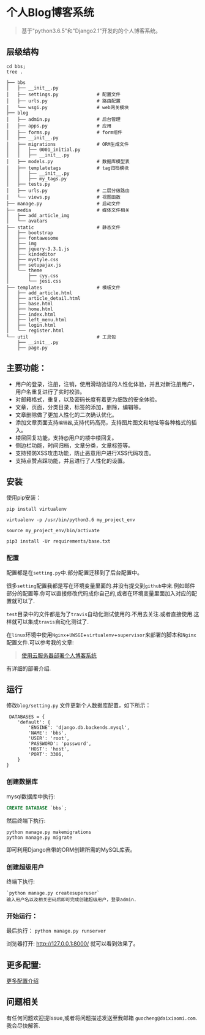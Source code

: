# 个人Blog博客系统

>基于"python3.6.5"和"Django2.1"开发的的个人博客系统。

## 层级结构
    cd bbs; 
    tree .

```
├── bbs
│   ├── __init__.py
│   ├── settings.py              # 配置文件
│   ├── urls.py                  # 路由配置
│   └── wsgi.py                  # web网关模块
├── blog
│   ├── admin.py                 # 后台管理
│   ├── apps.py                  # 应用
│   ├── forms.py                 # form组件
│   ├── __init__.py
│   ├── migrations               # ORM生成文件
│   │   ├── 0001_initial.py
│   │   ├── __init__.py
│   ├── models.py                # 数据库模型表
│   ├── templatetags             # tag归档模块
│   │   ├── __init__.py
│   │   ├── my_tags.py
│   ├── tests.py
│   ├── urls.py                  # 二层分级路由
│   └── views.py                 # 视图函数
├── manage.py                    # 启动文件
├── media                        # 媒体文件相关
│   ├── add_article_img
│   └── avatars
├── static                       # 静态文件
│   ├── bootstrap
│   ├── fontawesome
│   ├── img
│   ├── jquery-3.3.1.js
│   ├── kindeditor
│   ├── mystyle.css
│   ├── setupajax.js
│   └── theme
│       ├── cyy.css
│       └── jesi.css
├── templates                    # 模板文件
│   ├── add_article.html
│   ├── article_detail.html
│   ├── base.html
│   ├── home.html
│   ├── index.html
│   ├── left_menu.html
│   ├── login.html
│   └── register.html
└── util                         # 工具包
    ├── __init__.py
    ├── page.py
```


## 主要功能：
- 用户的登录，注册，注销，使用滑动验证的人性化体验，并且对新注册用户，用户名重复进行了实时校验。
- 对邮箱格式，重复，以及密码长度有着更为细致的安全体验。
- 文章，页面，分类目录，标签的添加，删除，编辑等。
- 文章删除做了更加人性化的二次确认优化。
- 添加文章页面支持`编辑器`,支持代码高亮，支持图片图文和地址等各种格式的插入。
- 楼层回复功能，支持@用户的楼中楼回复。
- 侧边栏功能，时间归档，文章分类，文章标签等。
- 支持预防XSS攻击功能，防止恶意用户进行XSS代码攻击。
- 支持点赞点踩功能，并且进行了人性化的设置。

## 安装
使用pip安装：

 `pip install virtualenv`
 
 `virtualenv -p /usr/bin/python3.6 my_project_env`

 `source my_project_env/bin/activate`

 `pip3 install -Ur requirements/base.txt`


### 配置
配置都是在`setting.py`中.部分配置迁移到了后台配置中。

很多`setting`配置我都是写在环境变量里面的.并没有提交到`github`中来.例如邮件部分的配置等.你可以直接修改代码成你自己的,或者在环境变量里面加入对应的配置就可以了.

`test`目录中的文件都是为了`travis`自动化测试使用的.不用去关注.或者直接使用.这样就可以集成`travis`自动化测试了.

在`linux`环境中使用`Nginx`+`UWSGI`+`virtualenv`+`supervisor`来部署的脚本和`Nginx`配置文件.可以参考我的文章:

>[使用云服务器部署个人博客系统](https://www.cnblogs.com/geogre123/p/9791002.html)

有详细的部署介绍.


## 运行

 修改`blog/setting.py` 文件更新个人数据库配置，如下所示：

     DATABASES = {
        'default': {
            'ENGINE': 'django.db.backends.mysql',
            'NAME': 'bbs',
            'USER': 'root',
            'PASSWORD': 'password',
            'HOST': 'host',
            'PORT': 3306,
        }
    }

### 创建数据库
mysql数据库中执行:
```sql
CREATE DATABASE `bbs`;
```
 然后终端下执行:

    python manage.py makemigrations
    python manage.py migrate
即可利用Django自带的ORM创建所需的MySQL库表。
### 创建超级用户

 终端下执行:
    
    `python manage.py createsuperuser`
    输入用户名以及相关密码后即可完成创建超级用户，登录admin.
    
    
### 开始运行：
 最后执行：
 `python manage.py runserver`


 浏览器打开: http://127.0.0.1:8000/  就可以看到效果了。
 
## 更多配置:
[更多配置介绍](https://www.cnblogs.com/geogre123/articles/10245221.html)

## 问题相关

有任何问题欢迎提Issue,或者将问题描述发送至我邮箱 `guocheng@daixiaomi.com`.我会尽快解答.
